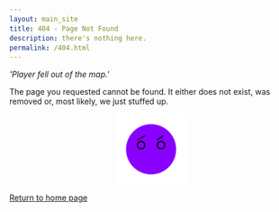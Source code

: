 ```yaml
---
layout: main_site
title: 404 - Page Not Found
description: there's nothing here.
permalink: /404.html
---
```


*'Player fell out of the map.'*

The page you requested cannot be found. It either does not exist, was removed or, most likely, we just stuffed up.

<img src="/images/404.png" style="margin-left: auto; margin-right: auto; width: 25%; max-width: 600px; height: auto; display: block;"/>

[Return to home page](/)
